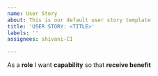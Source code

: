 ```yaml
---
name: User Story
about: This is our default user story template
title: 'USER STORY: <TITLE>'
labels: ''
assignees: shivani-CI

---
```


As a **role** I want **capability** so that **receive benefit**
